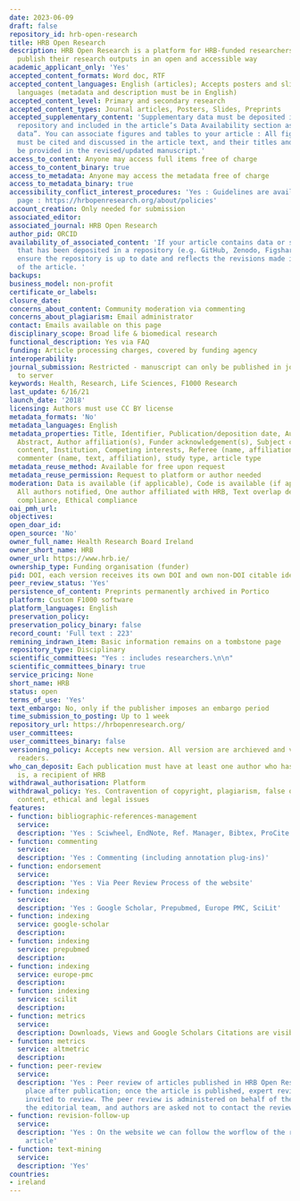 ```yaml
---
date: 2023-06-09
draft: false
repository_id: hrb-open-research
title: HRB Open Research
description: HRB Open Research is a platform for HRB-funded researchers to rapidly
  publish their research outputs in an open and accessible way
academic_applicant_only: 'Yes'
accepted_content_formats: Word doc, RTF
accepted_content_languages: English (articles); Accepts posters and slides in all
  languages (metadata and description must be in English)
accepted_content_level: Primary and secondary research
accepted_content_types: Journal articles, Posters, Slides, Preprints
accepted_supplementary_content: 'Supplementary data must be deposited in an approved
  repository and included in the article’s Data Availability section as “Extended
  data”. You can associate figures and tables to your article : All figures and tables
  must be cited and discussed in the article text, and their titles and legends should
  be provided in the revised/updated manuscript.'
access_to_content: Anyone may access full items free of charge
access_to_content_binary: true
access_to_metadata: Anyone may access the metadata free of charge
access_to_metadata_binary: true
accessibility_conflict_interest_procedures: 'Yes : Guidelines are available on this
  page : https://hrbopenresearch.org/about/policies'
account_creation: Only needed for submission
associated_editor:
associated_journal: HRB Open Research
author_pid: ORCID
availability_of_associated_content: 'If your article contains data or source code
  that has been deposited in a repository (e.g. GitHub, Zenodo, Figshare), please
  ensure the repository is up to date and reflects the revisions made in the new version
  of the article. '
backups:
business_model: non-profit
certificate_or_labels:
closure_date:
concerns_about_content: Community moderation via commenting
concerns_about_plagiarism: Email administrator
contact: Emails available on this page
disciplinary_scope: Broad life & biomedical research
functional_description: Yes via FAQ
funding: Article processing charges, covered by funding agency
interoperability:
journal_submission: Restricted - manuscript can only be published in journal linked
  to server
keywords: Health, Research, Life Sciences, F1000 Research
last_update: 6/16/21
launch_date: '2018'
licensing: Authors must use CC BY license
metadata_formats: 'No'
metadata_languages: English
metadata_properties: Title, Identifier, Publication/deposition date, Author name(s),
  Abstract, Author affiliation(s), Funder acknowledgement(s), Subject category, Full-text
  content, Institution, Competing interests, Referee (name, affiliation, referee report),
  commenter (name, text, affiliation), study type, article type
metadata_reuse_method: Available for free upon request
metadata_reuse_permission: Request to platform or author needed
moderation: Data is available (if applicable), Code is available (if applicable),
  All authors notified, One author affiliated with HRB, Text overlap detection, Legal
  compliance, Ethical compliance
oai_pmh_url:
objectives:
open_doar_id:
open_source: 'No'
owner_full_name: Health Research Board Ireland
owner_short_name: HRB
owner_url: https://www.hrb.ie/
ownership_type: Funding organisation (funder)
pid: DOI, each version receives its own DOI and own non-DOI citable identifier
peer_review_status: 'Yes'
persistence_of_content: Preprints permanently archived in Portico
platform: Custom F1000 software
platform_languages: English
preservation_policy:
preservation_policy_binary: false
record_count: 'Full text : 223'
remining_indrawn_item: Basic information remains on a tombstone page
repository_type: Disciplinary
scientific_committees: "Yes : includes researchers.\n\n"
scientific_committees_binary: true
service_pricing: None
short_name: HRB
status: open
terms_of_use: 'Yes'
text_embargo: No, only if the publisher imposes an embargo period
time_submission_to_posting: Up to 1 week
repository_url: https://hrbopenresearch.org/
user_committees:
user_committees_binary: false
versioning_policy: Accepts new version. All version are archieved and visible for
  readers.
who_can_deposit: Each publication must have at least one author who has been, or still
  is, a recipient of HRB
withdrawal_authorisation: Platform
withdrawal_policy: Yes. Contravention of copyright, plagiarism, false or inaccurate
  content, ethical and legal issues
features:
- function: bibliographic-references-management
  service:
  description: 'Yes : Sciwheel, EndNote, Ref. Manager, Bibtex, ProCite and Sente'
- function: commenting
  service:
  description: 'Yes : Commenting (including annotation plug-ins)'
- function: endorsement
  service:
  description: 'Yes : Via Peer Review Process of the website'
- function: indexing
  service:
  description: 'Yes : Google Scholar, Prepubmed, Europe PMC, SciLit'
- function: indexing
  service: google-scholar
  description:
- function: indexing
  service: prepubmed
  description:
- function: indexing
  service: europe-pmc
  description:
- function: indexing
  service: scilit
  description:
- function: metrics
  service:
  description: Downloads, Views and Google Scholars Citations are visible to everyone
- function: metrics
  service: altmetric
  description:
- function: peer-review
  service:
  description: 'Yes : Peer review of articles published in HRB Open Research takes
    place after publication; once the article is published, expert reviewers are formally
    invited to review. The peer review is administered on behalf of the authors by
    the editorial team, and authors are asked not to contact the reviewers directly.'
- function: revision-follow-up
  service:
  description: 'Yes : On the website we can follow the worflow of the review of the
    article'
- function: text-mining
  service:
  description: 'Yes'
countries:
- ireland
---
```



